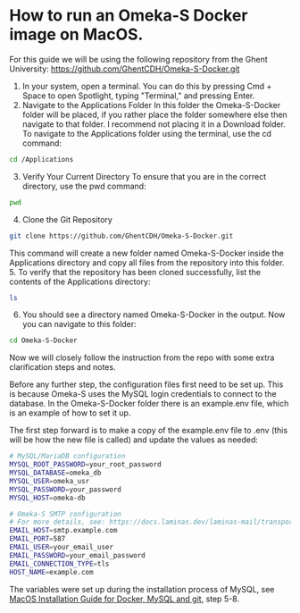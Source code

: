 # How to run an Omeka-S Docker image on MacOS.
For this guide we will be using the following repository from the Ghent University: https://github.com/GhentCDH/Omeka-S-Docker.git

1. In your system, open a terminal. You can do this by pressing Cmd + Space to open Spotlight, typing "Terminal," and pressing Enter.
2. Navigate to the Applications Folder
In this folder the Omeka-S-Docker folder will be placed, if you rather place the folder somewhere else then navigate to that folder. I recommend not placing it in a Download folder.
To navigate to the Applications folder using the terminal, use the cd command:
```bash
cd /Applications
```

3. Verify Your Current Directory
To ensure that you are in the correct directory, use the pwd command:
```bash
pwd
```

4. Clone the Git Repository
```bash
git clone https://github.com/GhentCDH/Omeka-S-Docker.git
```
This command will create a new folder named Omeka-S-Docker inside the Applications directory and copy all files from the repository into this folder.
5. To verify that the repository has been cloned successfully, list the contents of the Applications directory:
```bash
ls
```
6. You should see a directory named Omeka-S-Docker in the output. Now you can navigate to this folder:
```bash
cd Omeka-S-Docker
```
Now we will closely follow the instruction from the repo with some extra clarification steps and notes.

Before any further step, the configuration files first need to be set up. This is because Omeka-S uses the MySQL login credentials to connect to the database. In the Omeka-S-Docker folder there is an example.env file, which is an example of how to set it up. 

The first step forward is to make a copy of the example.env file to .env (this will be how the new file is called) and update the values as needed:
```bash
# MySQL/MariaDB configuration
MYSQL_ROOT_PASSWORD=your_root_password
MYSQL_DATABASE=omeka_db
MYSQL_USER=omeka_usr
MYSQL_PASSWORD=your_password
MYSQL_HOST=omeka-db

# Omeka-S SMTP configuration
# For more details, see: https://docs.laminas.dev/laminas-mail/transport/smtp-options/
EMAIL_HOST=smtp.example.com
EMAIL_PORT=587
EMAIL_USER=your_email_user
EMAIL_PASSWORD=your_email_password
EMAIL_CONNECTION_TYPE=tls
HOST_NAME=example.com
```
The variables were set up during the installation process of MySQL, see [MacOS Installation Guide for Docker, MySQL and git](macos.md), step 5-8.
